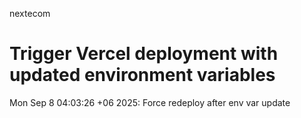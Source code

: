 nextecom
# Trigger Vercel deployment with updated environment variables
Mon Sep  8 04:03:26 +06 2025: Force redeploy after env var update
